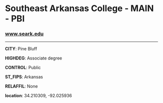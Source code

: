 # Southeast Arkansas College - MAIN - PBI
### www.seark.edu
---
**CITY**: Pine Bluff

**HIGHDEG**: Associate degree

**CONTROL**: Public

**ST_FIPS**: Arkansas

**RELAFFIL**: None

**location**: 34.210309, -92.025936